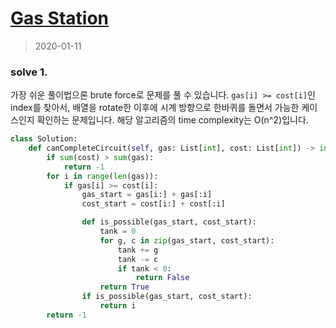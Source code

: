 # [Gas Station]()

> 2020-01-11

### solve 1.
가장 쉬운 풀이법으론 brute force로 문제를 풀 수 있습니다.
`gas[i] >= cost[i]`인 index를 찾아서, 배열을 rotate한 이후에 시계 방향으로 한바퀴를 돌면서 가능한 케이스인지 확인하는 문제입니다.
해당 알고리즘의 time complexity는 O(n^2)입니다.

```python
class Solution:
    def canCompleteCircuit(self, gas: List[int], cost: List[int]) -> int:
        if sum(cost) > sum(gas):
            return -1
        for i in range(len(gas)):
            if gas[i] >= cost[i]:
                gas_start = gas[i:] + gas[:i]
                cost_start = cost[i:] + cost[:i]

                def is_possible(gas_start, cost_start):
                    tank = 0
                    for g, c in zip(gas_start, cost_start):
                        tank += g
                        tank -= c
                        if tank < 0:
                            return False
                    return True
                if is_possible(gas_start, cost_start):
                    return i
        return -1
```